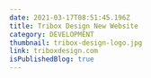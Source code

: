 ```yaml
---
date: 2021-03-17T08:51:45.196Z
title: Tribox Design New Website
category: DEVELOPMENT
thumbnail: tribox-design-logo.jpg
link: triboxdesign.com
isPublishedBlog: true
---
```


